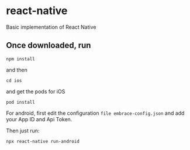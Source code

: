 # react-native
Basic implementation of React Native

## Once downloaded, run 
```
npm install
```
and then 
```
cd ios
```
and get the pods for iOS
```
pod install
```
For android, first edit the configuration ```file embrace-config.json``` and add your App ID and Api Token.

Then just run:
```
npx react-native run-android
```
